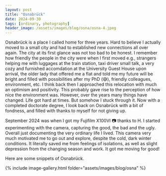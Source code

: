 ```yaml
---
layout: post
title: "Osnabrück"
date: 2024-09-30
tags: [ordinary, photography]
header_image: /assets/images/blog/osna/osna-4.jpeg
---
```


Osnabrück is a place I called home for three years. Hard to believe I actually moved to a small city and had to established new connections all over again. The city at its first glance was not too bad to be honest. I remember how friendly the people in the city were when I first moved e.g., strangers helping me with luggages at the train station, taxi driver small talk, a very cozy and furnished accomdation at the University Guest House upon arrival, the older lady that offered me a flat and told me my future will be bright and filled with possibilities after my PhD (😅), friendly colleagues, environment, etc. I think back then I approached this relocation with much an optimism and positivity. This probably gave rise to the perception of how nice the environment was. However, over the years many things have changed. Life got hard at times. But somehow I stuck through it. Now with a completed doctorate degree, I look back on Osnabrück with a bit of fondness, and filled with thanks to myself for not giving up.

September 2024 was when I got my Fujifilm X100VI 📷 thanks to H. I started experimenting with the camera, capturing the good, the bad and the ugly. Overall just documenting the very ordinary life I lived. This camera very much motivated me to go out and explore, despite the cold, dark winter conditions. It literally saved me from feelings of isolations, as well as slight depression from the changing season and work. It got me moving for good!

Here are some snippets of Osnabrück.

{% include image-gallery.html folder="assets/images/blog/osna" %}